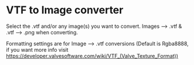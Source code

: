 # VTF to Image converter

Select the .vtf and/or any image(s) you want to convert. Images --> .vtf & .vtf --> .png when converting.

Formatting settings are for Image --> .vtf conversions (Default is Rgba8888, if you want more info visit https://developer.valvesoftware.com/wiki/VTF_(Valve_Texture_Format))
